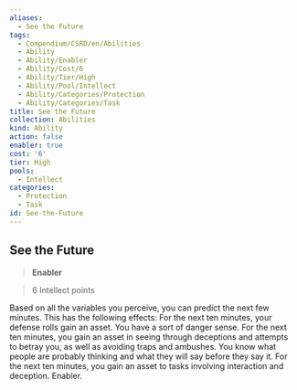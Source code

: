 ```yaml
---
aliases:
  - See the Future
tags:
  - Compendium/CSRD/en/Abilities
  - Ability
  - Ability/Enabler
  - Ability/Cost/6
  - Ability/Tier/High
  - Ability/Pool/Intellect
  - Ability/Categories/Protection
  - Ability/Categories/Task
title: See the Future
collection: Abilities
kind: Ability
action: false
enabler: true
cost: '6'
tier: High
pools:
  - Intellect
categories:
  - Protection
  - Task
id: See-the-Future
---
```

## See the Future  
  
>**Enabler**  
  
>6 Intellect points
  
  
  
Based on all the variables you perceive, you can predict the next few minutes. This has the following effects: For the next ten minutes, your defense rolls gain an asset. You have a sort of danger sense. For the next ten minutes, you gain an asset in seeing through deceptions and attempts to betray you, as well as avoiding traps and ambushes. You know what people are probably thinking and what they will say before they say it. For the next ten minutes, you gain an asset to tasks involving interaction and deception. Enabler.
